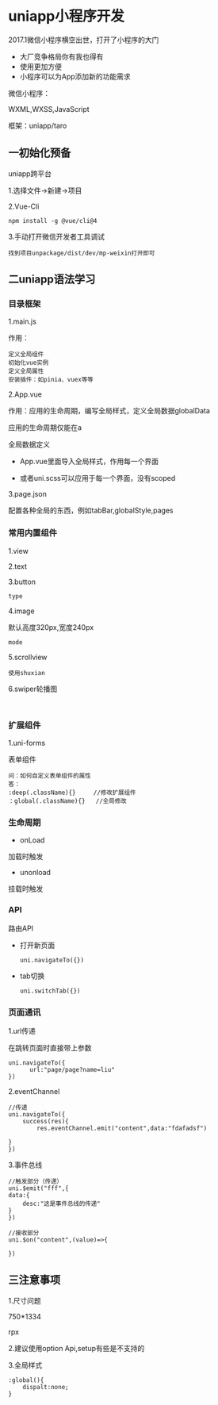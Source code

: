 # uniapp小程序开发

2017.1微信小程序横空出世，打开了小程序的大门

* 大厂竞争格局你有我也得有
* 使用更加方便
* 小程序可以为App添加新的功能需求

微信小程序：

WXML,WXSS,JavaScript

框架：uniapp/taro



## 一初始化预备

uniapp跨平台

1.选择文件->新建->项目

2.Vue-Cli 

```
npm install -g @vue/cli@4
```

3.手动打开微信开发者工具调试

```
找到项目unpackage/dist/dev/mp-weixin打开即可
```









## 二uniapp语法学习

### 目录框架

1.main.js

作用：

```
定义全局组件
初始化vue实例
定义全局属性
安装插件：如pinia、vuex等等
```

2.App.vue

作用：应用的生命周期，编写全局样式，定义全局数据globalData

应用的生命周期仅能在a

全局数据定义

* App.vue里面导入全局样式，作用每一个界面

* 或者uni.scss可以应用于每一个界面，没有scoped

3.page.json

配置各种全局的东西，例如tabBar,globalStyle,pages



### 常用内置组件

1.view

2.text

3.button 

```
type 

```

4.image

默认高度320px,宽度240px 

```
mode
```

5.scrollview

```
使用shuxian
```

6.swiper轮播图

```
 
```





### 扩展组件

1.uni-forms

表单组件

```
问：如何自定义表单组件的属性
答：
:deep(.className){}     //修改扩展组件
：global(.className){}   //全局修改

```









### 生命周期

* onLoad

加载时触发



* unonload

挂载时触发







### API

路由API

* 打开新页面

  ```
  uni.navigateTo({})
  ```

* tab切换

  ```
  uni.switchTab({})
  ```

  



### 页面通讯

1.url传递

在跳转页面时直接带上参数

```
uni.navigateTo({
      url:"page/page?name=liu"
})
```



2.eventChannel

```
//传递
uni.navigateTo({
	success(res){
		res.eventChannel.emit("content",data:"fdafadsf")

}
})
```



3.事件总线

```
//触发部分（传递）
uni.$emit("fff",{
data:{
	desc:"这是事件总线的传递"
}
})

//接收部分
uni.$on("content",(value)=>{
	
})
```



## 三注意事项

1.尺寸问题

750*1334 

rpx

2.建议使用option Api,setup有些是不支持的

3.全局样式

```
:global(){
	dispalt:none;
}
```

